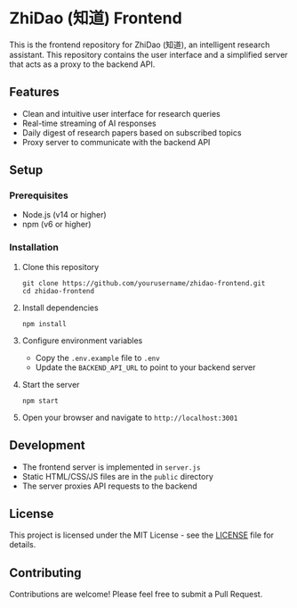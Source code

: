 # ZhiDao (知道) Frontend

This is the frontend repository for ZhiDao (知道), an intelligent research assistant. This repository contains the user interface and a simplified server that acts as a proxy to the backend API.

## Features

- Clean and intuitive user interface for research queries
- Real-time streaming of AI responses
- Daily digest of research papers based on subscribed topics
- Proxy server to communicate with the backend API

## Setup

### Prerequisites

- Node.js (v14 or higher)
- npm (v6 or higher)

### Installation

1. Clone this repository
   ```
   git clone https://github.com/yourusername/zhidao-frontend.git
   cd zhidao-frontend
   ```

2. Install dependencies
   ```
   npm install
   ```

3. Configure environment variables
   - Copy the `.env.example` file to `.env`
   - Update the `BACKEND_API_URL` to point to your backend server

4. Start the server
   ```
   npm start
   ```

5. Open your browser and navigate to `http://localhost:3001`

## Development

- The frontend server is implemented in `server.js`
- Static HTML/CSS/JS files are in the `public` directory
- The server proxies API requests to the backend

## License

This project is licensed under the MIT License - see the [LICENSE](LICENSE) file for details.

## Contributing

Contributions are welcome! Please feel free to submit a Pull Request.
